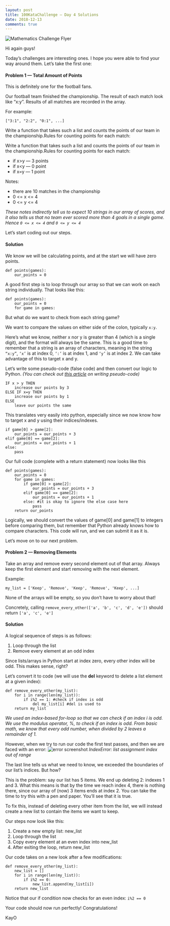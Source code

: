 ```yaml
---
layout: post
title: 100KataChallenge — Day 4 Solutions
date: 2018-12-13
comments: true
---
```


![Mathematics Challenge Flyer](https://miro.medium.com/max/1100/0*1LLAomfWm9zj5kTe.png)

Hi again guys!

Today’s challenges are interesting ones. I hope you were able to find your way around them. Let’s take the first one:

#### Problem 1 — Total Amount of Points
This is definitely one for the football fans.

Our football team finished the championship.
The result of each match look like “x:y”. Results of all matches are recorded in the array.

For example:
```
["3:1", "2:2", "0:1", ...]
```

Write a function that takes such a list and counts the points of our team in the championship.Rules for counting points for each match:

Write a function that takes such a list and counts the points of our team in the championship.Rules for counting points for each match:
- if x>y — 3 points
- if x<y — 0 point
- if x=y — 1 point

Notes:
- there are 10 matches in the championship
- 0 <= x <= 4
- 0 <= y <= 4

_These notes indirectly tell us to expect 10 strings in our array of scores, and it also tells us that no team ever scored more than 4 goals in a single game. Hence `0 <= x <= 4` and `0 <= y <= 4`_

Let’s start coding out our steps.

#### Solution
We know we will be calculating points, and at the start we will have zero points.
```
def points(games):
    our_points = 0
```

A good first step is to loop through our array so that we can work on each string individually. That looks like this:
```
def points(games):
    our_points = 0
    for game in games:
```

But what do we want to check from each string game?

We want to compare the values on either side of the colon, typically `x:y`.

Here’s what we know, neither x nor y is greater than 4 (which is a single digit), and the format will always be the same. This is a good time to remember that a string is an array of characters, meaning in the string `“x:y”`, `‘x’` is at index 0, `‘:’` is at index 1, and `‘y’` is at index 2. We can take advantage of this to target x and y.

Let’s write some pseudo-code (false code) and then convert our logic to Python. _(You can check out [this article](https://medium.com/@ngunyimacharia/how-to-write-pseudocode-a-beginners-guide-29956242698) on writing pseudo-code)_
```
IF x > y THEN
    increase our points by 3
ELSE IF x=y THEN
    increase our points by 1
ELSE
    leave our points the same
```

This translates very easily into python, especially since we now know how to target x and y using their indices/indexes.
```
if game[0] > game[2]:
    our_points = our_points + 3
elif game[0] == game[2]:
    our_points = our_points + 1
else:
    pass
```

Our full code (complete with a return statement) now looks like this
```
def points(games):
    our_points = 0
    for game in games:
        if game[0] > game[2]:
            our_points = our_points + 3
        elif game[0] == game[2]:
            our_points = our_points + 1
        else: #it is okay to ignore the else case here
            pass
    return our_points
```

Logically, we should convert the values of game[0] and game[1] to integers before comparing them, but remember that Python already knows how to compare characters. This code will run, and we can submit it as it is.

Let’s move on to our next problem.

#### Problem 2 — Removing Elements

Take an array and remove every
second element out of that array. Always keep the first element and
start removing with the next element.

Example:
```
my_list = ['Keep', 'Remove', 'Keep', 'Remove', 'Keep', ...]
```

None of the arrays will be empty, so you don’t have to worry about that!

Concretely, calling `remove_every_other(['a', 'b', 'c', 'd', 'e'])` should return `['a', 'c', 'e']`

#### Solution
A logical sequence of steps is as follows:

1. Loop through the list
2. Remove every element at an odd index

Since lists/arrays in Python start at index zero, every other index will be odd. This makes sense, right?

Let’s convert it to code (we will use the **del** keyword to delete a list element at a given index):
```
def remove_every_other(my_list):
    for i in range(len(my_list)):
        if i%2 == 1: #check if index is odd
            del my_list[i] #del is used to 
    return my_list
```

_We used an index-based for-loop so that we can check if an index i is odd. We use the modulus operator, %, to check if an index is odd. From basic math, we know that every odd number, when divided by 2 leaves a remainder of 1._

However, when we try to run our code the first test passes, and then we are faced with an error:
![error screenshot](https://miro.medium.com/max/720/0*GkB3AuJYJibqD1_I.png)
*IndexError: list assignment index out of range*

The last line tells us what we need to know, we exceeded the boundaries of our list’s indices. But how?

This is the problem: say our list has 5 items. We end up deleting 2: indexes 1 and 3. What this means is that by the time we reach index 4, there is nothing there, since our array of (now) 3 items ends at index 2. You can take the time to try this with a pen and paper. You’ll see that it is true.

To fix this, instead of deleting every other item from the list, we will instead create a new list to contain the items we want to keep.

Our steps now look like this:

1. Create a new empty list: new_list
2. Loop through the list
3. Copy every element at an even index into new_list
4. After exiting the loop, return new_list

Our code takes on a new look after a few modifications:
```
def remove_every_other(my_list):
    new_list = []
    for i in range(len(my_list)):
        if i%2 == 0:
            new_list.append(my_list[i])
    return new_list
```

Notice that our if condition now checks for an even index: `i%2 == 0`

Your code should now run perfectly! Congratulations!

KayO
